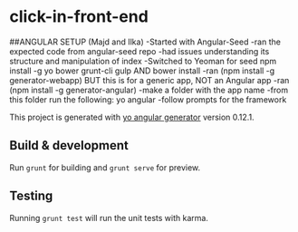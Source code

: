 # click-in-front-end

##ANGULAR SETUP
(Majd and Ilka)
-Started with Angular-Seed
  -ran the expected code from angular-seed repo
  -had issues understanding its structure and manipulation of index
-Switched to Yeoman for seed
  npm install -g yo bower grunt-cli gulp
  AND bower install
  -ran (npm install -g generator-webapp) BUT this is for a generic app, NOT an Angular app
  -ran (npm install -g generator-angular)
  -make a folder with the app name
  -from this folder run the following:
  yo angular
  -follow prompts for the framework

This project is generated with [yo angular generator](https://github.com/yeoman/generator-angular)
version 0.12.1.

## Build & development

Run `grunt` for building and `grunt serve` for preview.

## Testing

Running `grunt test` will run the unit tests with karma.
